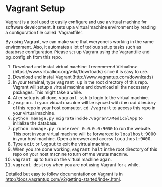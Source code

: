 # Vagrant Setup
Vagrant is a tool used to easily configure and use a virtual machine for software development. 
It sets up a virtual machine environment by reading a configuration file called 'Vagrantfile'. 

By using Vagrant, we can make sure that everyone is working in the same environment. 
Also, it automates a lot of tedious setup tasks such as database configuration.
Please set up Vagrant using the Vagrantfile and pg_config.sh from this repo. 

<ol>
<li>Download and install virtual machine. I recommend Virtualbox (https://www.virtualbox.org/wiki/Downloads) 
since it is easy to use.</li>
<li>Download and install Vagrant (http://www.vagrantup.com/downloads)</li>
<li>In your terminal, type <tt>vagrant up</tt> in the root directory of this repo. 
Vagrant will setup a virtual machine and download all the necessary packages. This might take a while.</li>
<li>After setup is all done, <tt>vagrant ssh</tt> to login to the virtual machine. </li>
<li><tt>/vagrant</tt> in your virtual machine will be synced with the root directory of this repo in your host computer. 
<tt>cd /vagrant</tt> to access this repo in your virtual machine.</li>
<li><tt>python manage.py migrate</tt> inside <tt>/vagrant/MedicalApp</tt> to initialize the database.</li>
<li><tt>python manage.py runserver 0.0.0.0:9000</tt> to run the website. This port in your virtual machine will be 
forwarded to <tt>localhost:9000</tt> in your host machine. Open a browser and access <tt>localhost:9000</tt>.</li>
<li>Type <tt>exit</tt> or <tt>logout</tt> to exit the virtual machine.</li>
<li>When you are done working, <tt>vagrant halt</tt> in the root directory of this repo on your host machine 
to turn off the virutal machine.</li>
<li><tt>vagrant up</tt> to turn on the virtual machine again.</li>
<li><tt>vagrant destroy</tt> when you are not using Vagrant for a while.</li>
</ol>

Detailed but easy to follow documentation on Vagrant is in http://docs.vagrantup.com/v2/getting-started/index.html.
